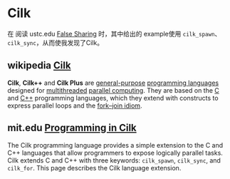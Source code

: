 # Cilk

在 阅读 ustc.edu [False Sharing](https://scc.ustc.edu.cn/zlsc/sugon/intel/compiler_c/main_cls/cref_cls/common/cilk_false_sharing.htm) 时，其中给出的 example使用 `cilk_spawn`、`cilk_sync`，从而使我发现了Cilk。



## wikipedia [Cilk](https://en.wikipedia.org/wiki/Cilk)

**Cilk**, **Cilk++** and **Cilk Plus** are [general-purpose](https://en.wikipedia.org/wiki/General-purpose_programming_language) [programming languages](https://en.wikipedia.org/wiki/Programming_language) designed for [multithreaded](https://en.wikipedia.org/wiki/Thread_(computer_science)) [parallel computing](https://en.wikipedia.org/wiki/Parallel_computing). They are based on the [C](https://en.wikipedia.org/wiki/C_(programming_language)) and [C++](https://en.wikipedia.org/wiki/C%2B%2B) programming languages, which they extend with constructs to express parallel loops and the [fork–join idiom](https://en.wikipedia.org/wiki/Fork–join_model).



## mit.edu [Programming in Cilk](https://cilk.mit.edu/programming/)

The Cilk programming language provides a simple extension to the C and C++ languages that allow programmers to expose logically parallel tasks. Cilk extends C and C++ with three keywords: `cilk_spawn`, `cilk_sync`, and `cilk_for`. This page describes the Cilk language extension.